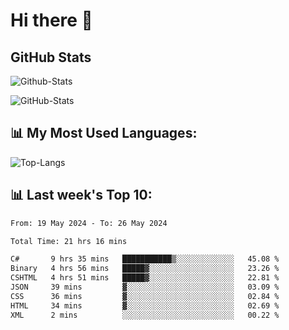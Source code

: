 # Hi there 👋

## GitHub Stats
![Github-Stats](https://github-readme-stats-sigma-five.vercel.app/api?username=ltorson&show_icons=true&theme=radical&count_private=true)

![GitHub-Stats](https://github-readme-stats.vercel.app/api/wakatime?username=LeeTorson&theme=synthwave&size_weight=0.5&count_weight=0.5&title_color=36F9F6&langs_count=10&count_private=true)

## 📊 My Most Used Languages:
![Top-Langs](https://github-readme-stats-sigma-five.vercel.app/api/top-langs/?username=LTorson&layout=compact&langs_count=10)


## 📊 Last week's Top 10:
<!--START_SECTION:waka-->

```txt
From: 19 May 2024 - To: 26 May 2024

Total Time: 21 hrs 16 mins

C#       9 hrs 35 mins   ███████████▒░░░░░░░░░░░░░   45.08 %
Binary   4 hrs 56 mins   █████▓░░░░░░░░░░░░░░░░░░░   23.26 %
CSHTML   4 hrs 51 mins   █████▓░░░░░░░░░░░░░░░░░░░   22.81 %
JSON     39 mins         ▓░░░░░░░░░░░░░░░░░░░░░░░░   03.09 %
CSS      36 mins         ▓░░░░░░░░░░░░░░░░░░░░░░░░   02.84 %
HTML     34 mins         ▓░░░░░░░░░░░░░░░░░░░░░░░░   02.69 %
XML      2 mins          ░░░░░░░░░░░░░░░░░░░░░░░░░   00.22 %
```

<!--END_SECTION:waka-->
